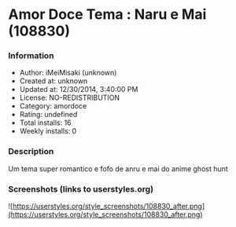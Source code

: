 # Amor Doce Tema : Naru e Mai (108830)

### Information
- Author: iMeiMisaki (unknown)
- Created at: unknown
- Updated at: 12/30/2014, 3:40:00 PM
- License: NO-REDISTRIBUTION
- Category: amordoce
- Rating: undefined
- Total installs: 16
- Weekly installs: 0


### Description
Um tema  super romantico e fofo   de anru e mai do anime ghost hunt


### Screenshots (links to userstyles.org)
![https://userstyles.org/style_screenshots/108830_after.png](https://userstyles.org/style_screenshots/108830_after.png)


